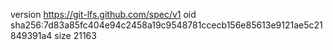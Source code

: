 version https://git-lfs.github.com/spec/v1
oid sha256:7d83a85fc404e94c2458a19c9548781ccecb156e85613e9121ae5c21849391a4
size 21163
